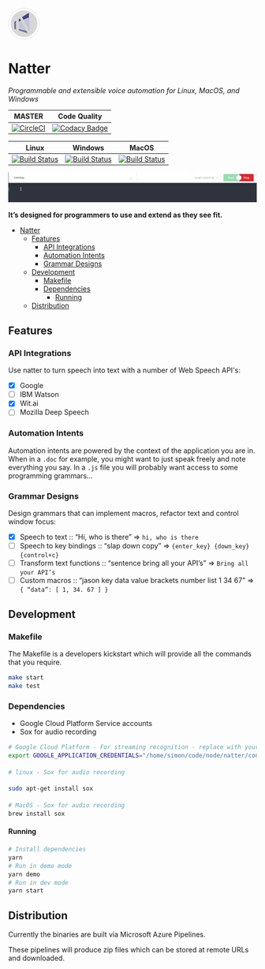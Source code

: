 ![Natter Logo](./src/assets/icons/64x64.png)

# Natter

_Programmable and extensible voice automation for Linux, MacOS, and Windows_

| MASTER | Code Quality |
| --- | --- |
| [![CircleCI](https://circleci.com/gh/natterjs/natter/tree/master.svg?style=svg)](https://circleci.com/gh/natterjs/natter/tree/master) | [![Codacy Badge](https://api.codacy.com/project/badge/Grade/0f9b33a6c79d425eb8fb7a9e1eddc89e)](https://app.codacy.com/app/natterjs/natter?utm_source=github.com&utm_medium=referral&utm_content=natterjs/natter&utm_campaign=Badge_Grade_Dashboard) |

| Linux | Windows | MacOS |
| ---| --- | --- |
| [![Build Status](https://dev.azure.com/natterjs/natterjs/_apis/build/status/Electron%20Building%20Linux,%20Mac,%20&%20Windows?branchName=develop&jobName=Job&configuration=linux)](https://dev.azure.com/natterjs/natterjs/_build/latest?definitionId=1&branchName=develop) | [![Build Status](https://dev.azure.com/natterjs/natterjs/_apis/build/status/Electron%20Building%20Linux,%20Mac,%20&%20Windows?branchName=develop&jobName=Job&configuration=windows)](https://dev.azure.com/natterjs/natterjs/_build/latest?definitionId=1&branchName=develop) | [![Build Status](https://dev.azure.com/natterjs/natterjs/_apis/build/status/Electron%20Building%20Linux,%20Mac,%20&%20Windows?branchName=develop&jobName=Job&configuration=mac)](https://dev.azure.com/natterjs/natterjs/_build/latest?definitionId=1&branchName=develop)


![Getting Started](./assets/gifs/getting_started_with_natter.gif)

**It’s designed for programmers to use and extend as they see fit.**

- [Natter](#natter)
  - [Features](#features)
    - [API Integrations](#api-integrations)
    - [Automation Intents](#automation-intents)
    - [Grammar Designs](#grammar-designs)
  - [Development](#development)
    - [Makefile](#makefile)
    - [Dependencies](#dependencies)
      - [Running](#running)
  - [Distribution](#distribution)

## Features

### API Integrations

Use natter to turn speech into text with a number of Web Speech API's:

- [x] Google
- [ ] IBM Watson
- [x] Wit.ai
- [ ] Mozilla Deep Speech

### Automation Intents

Automation intents are powered by the context of the application you are in. When in a `.doc` for example, you might want to just speak freely and note everything you say. In a `.js` file you will probably want access to some programming grammars...

### Grammar Designs

Design grammars that can implement macros, refactor text and control window focus:

- [x] Speech to text :: “Hi, who is there” => `hi, who is there`
- [ ] Speech to key bindings :: “slap down copy” => `{enter_key} {down_key} {control+c}`
- [ ] Transform text functions :: “sentence bring all your API’s” => `Bring all your API’s`
- [ ] Custom macros :: “jason key data value brackets number list 1 34 67” => `{ “data”: [ 1, 34. 67 ] }`

## Development

### Makefile

The Makefile is a developers kickstart which will provide all the commands that you require.

```bash
make start
make test
```

### Dependencies

- Google Cloud Platform Service accounts
- Sox for audio recording

```bash
# Google Cloud Platform - For streaming recognition - replace with your path :+1:
export GOOGLE_APPLICATION_CREDENTIALS="/home/simon/code/node/natter/config/credentials/natter-credentials.json"

# linux - Sox for audio recording

sudo apt-get install sox

# MacOS - Sox for audio recording
brew install sox
```

#### Running

```bash
# Install dependencies
yarn
# Run in demo mode
yarn demo
# Run in dev mode
yarn start
```

## Distribution

Currently the binaries are built via Microsoft Azure Pipelines.

These pipelines will produce zip files which can be stored at remote URLs and downloaded.
